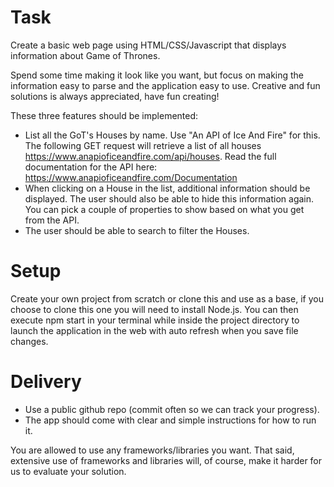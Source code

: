 
# Task 
Create a basic web page using HTML/CSS/Javascript that displays information about Game of Thrones.

Spend some time making it look like you want, but focus on making the information easy to parse and the application easy to use. 
Creative and fun solutions is always appreciated, have fun creating!

These three features should be implemented: 
* List all the GoT's Houses by name. Use "An API of Ice And Fire" for this. The following GET request will retrieve a list of all houses https://www.anapioficeandfire.com/api/houses. Read the full documentation for the API here: https://www.anapioficeandfire.com/Documentation
* When clicking on a House in the list, additional information should be displayed. The user should also be able to hide this information again. You can pick a couple of properties to show based on what you get from the API.
* The user should be able to search to filter the Houses.

# Setup
Create your own project from scratch or clone this and use as a base, if you choose to clone this one you will need to install Node.js.
You can then execute npm start in your terminal while inside the project directory to launch the application in the web with auto refresh when you save file changes.

# Delivery
* Use a public github repo (commit often so we can track your progress).
* The app should come with clear and simple instructions for how to run it.

You are allowed to use any frameworks/libraries you want. That said, extensive use of frameworks and libraries will, of course, make it harder for us to evaluate your solution. 
